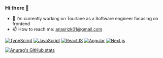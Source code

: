 ### Hi there 👋

- 🔭 I’m currently working on Tourlane as a Software engineer focusing on frontend 
- 📫 How to reach me: anasrizk01@gmail.com

[![TypeScript](https://img.shields.io/badge/-TypeScript-blue?style=flat&logo=typescript&logoColor=white)](https://www.typescriptlang.org/)
[![JavaScript](https://img.shields.io/badge/-JavaScript-yellow?style=flat&logo=javascript&logoColor=white)](https://www.javascript.com/)
[![ReactJS](https://img.shields.io/badge/-ReactJS-blue?style=flat&logo=react&logoColor=white)](https://reactjs.org/)
[![Angular](https://img.shields.io/badge/-Angular-red?style=flat&logo=angular&logoColor=white)](https://angular.io/)
[![Next.js](https://img.shields.io/badge/-Next.js-black?style=flat&logo=next.js&logoColor=white)](https://nextjs.org/)


[![Anurag's GitHub stats](https://github-readme-stats-sigma-five.vercel.app/api?username=anasrezk&count_private=true&show_icons=true&include_all_commits=true&theme=dark)](https://github.com/anuraghazra/github-readme-stats)
